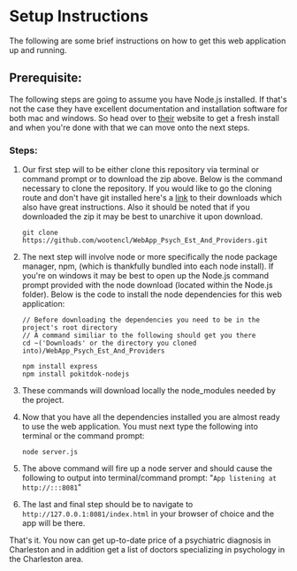 # Setup Instructions 

The following are some brief instructions on how to get this web application up and running. 

## Prerequisite:
The following steps are going to assume you have Node.js installed. If that's not the case they have excellent documentation and installation software for both mac and windows. So head over to [their](https://nodejs.org/en/) website to get a fresh install and when you're done with that we can move onto the next steps.

### Steps:
1. Our first step will to be either clone this repository via terminal or command prompt or to download the zip above. Below is the command necessary to clone the repository. If you would like to go the cloning route and don't have git installed here's a [link](https://git-scm.com/downloads) to their downloads which also have great instructions. Also it should be noted that if you downloaded the zip it may be best to unarchive it upon download. 

    ```
    git clone https://github.com/wootencl/WebApp_Psych_Est_And_Providers.git
    ```

2. The next step will involve node or more specifically the node package manager, npm, (which is thankfully bundled into each node install). If you're on windows it may be best to open up the Node.js command prompt provided with the node download (located within the Node.js folder). Below is the code to install the node dependencies for this web application: 

    ```
    // Before downloading the dependencies you need to be in the project's root directory
    // A command similiar to the following should get you there
    cd ~('Downloads' or the directory you cloned into)/WebApp_Psych_Est_And_Providers

    npm install express
    npm install pokitdok-nodejs
    ```

3. These commands will download locally the node_modules needed by the project. 
4. Now that you have all the dependencies installed you are almost ready to use the web application. You must next type the following into terminal or the command prompt:

    ```
    node server.js
    ```

5. The above command will fire up a node server and should cause the following to output into terminal/command prompt: "```App listening at http://:::8081```"
6. The last and final step should be to navigate to ```http://127.0.0.1:8081/index.html``` in your browser of choice and the app will be there. 

That's it. You now can get up-to-date price of a psychiatric diagnosis in Charleston and in addition get a list of doctors specializing in psychology in the Charleston area. 
